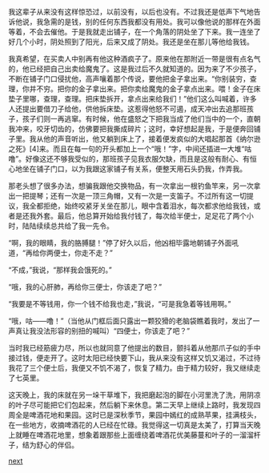 
我这辈子从来没有这样惊恐过，以前没有，以后也没有。不过我还是低声下气地告诉他说，我急需的是钱，别的任何东西我都没有用处。我可以像他说的那样在外面等着，不会去催他。于是我就走出铺子，在一个角落的阴处坐了下来。我一连坐了好几个小时，阴处照到了阳光，后来又成了阴处。我还是坐在那儿等他给我钱。

我真希望，在买卖人中别再有他这种酒疯子了。原来他在那附近一带是很有点名气的，他已经把自己出卖给魔鬼了。这是我过后不久就知道的。因为来了不少孩子，不断在铺子门口侵扰他，高声嚷着那个传说，要他把金子拿出来。“你别装穷，查理，你并不穷。把你的金子拿出来。把你卖给魔鬼的金子拿点出来。喂！金子在床垫子里哪，查理，查理。把床垫拆开，拿点出来给我们！”他们这么叫喊着，许多人还提出要借刀子给他，供他拆床垫。这惹得他怒不可遏，成天冲出去追那班孩子，孩子们则一再逃窜。有时候，他在盛怒之下把我当成了他们当中的一个，直朝我冲来，咬牙切齿的，仿佛要把我撕成碎片；这时，幸好想起是我，于是便奔回铺子里。我从他的声音听出，他又躺到床上了，接着便发疯似的大唱起那首《纳尔逊之死》[4]来。而且在每一句的开头都加上一个“哦！”字，中间还插进一大堆“咕噜”。好像这还不够我受似的，那班孩子见我衣服欠缺，而且是这般有耐心、有恒心地坐在铺子门口，以为我跟这家铺子有关系，便整天用石头扔我，作弄我。

那老头想了很多办法，想骗我跟他交换物品，有一次拿出一根钓鱼竿来，另一次拿出一把提琴；还有一次是一顶三角帽，又有一次是一支笛子。不过所有这一切提议，我全都拒绝，始终咬紧牙关坐在那儿，眼中含着泪水，每次都求他给我钱，或者是还我外套。最后，他总算开始给我付钱了，每次给半便士，足足花了两个小时，陆陆续续总共给了我一先令。

“啊，我的眼睛，我的胳膊腿！”停了好久以后，他凶相毕露地朝铺子外面吼道，“再给你两便士，你走不走？”

“不成，”我说，“那样我会饿死的。”

“哦，我的心肝肺，再给你三便士，你该走了吧？”

“我要是不等钱用，你一个钱不给我也走，”我说，“可是我急着等钱用啊。”

“哦，咕——噜！”（当他从门框后面只露出一颗狡猾的老脑袋瞧着我时，发出了一声真让我没法形容的别扭的喊叫）“四便士，你该走了吧？”

当时我已经筋疲力尽，所以也就同意了他提出的数目，颤抖着从他那爪子似的手中接过钱，便走开了。这时太阳已经快要下山，我从来没有这样又饥又渴过，不过待我花了三个便士后，我便又不饥不渴了，恢复了精力。由于精力较好，我又继续走了七英里。

这天晚上，我的床就在另一垛干草堆下，我把磨起泡的脚在小河里洗了洗，用阴凉的叶子尽可能把它们包起来，然后躺下来休息。第二天早上继续上路时，我发现四周全是啤酒花地和果园。这时已是深秋季节，果园中嫣红的成熟苹果，挂满枝头，在一些地方，收摘啤酒花的人已经在忙碌。我觉得这一切真是太美了，打算当天晚上就睡在啤酒花地里，想象着跟那些上面缠绕着啤酒花优美藤蔓和叶子的一溜溜杆子，结为舒心的伴侣。

[next](page173)
